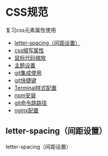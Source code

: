 # CSS规范

复习css元素属性使用
* [letter-spacing（间距设置）](#letter-spacing（间距设置）)
* [css缩写属性](#css缩写属性)
* [鼠标代码缩放](#鼠标代码缩放)
* [主题设置](#主题设置)
* [git集成使用](#git集成使用)
* [git快捷键](#git快捷键)
* [Terminal样式配置](#Terminal样式配置)
* [npm安装](#npm安装)
* [git命令跳路径](#git命令跳路径)
* [nginx配置](#nginx配置)

## letter-spacing（间距设置）

letter-spacing（间距设置）
